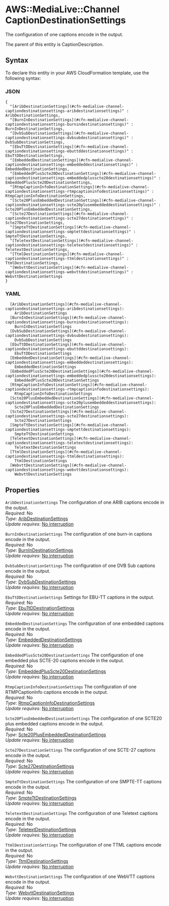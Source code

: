 # AWS::MediaLive::Channel CaptionDestinationSettings<a name="aws-properties-medialive-channel-captiondestinationsettings"></a>

The configuration of one captions encode in the output\.

The parent of this entity is CaptionDescription\.

## Syntax<a name="aws-properties-medialive-channel-captiondestinationsettings-syntax"></a>

To declare this entity in your AWS CloudFormation template, use the following syntax:

### JSON<a name="aws-properties-medialive-channel-captiondestinationsettings-syntax.json"></a>

```
{
  "[AribDestinationSettings](#cfn-medialive-channel-captiondestinationsettings-aribdestinationsettings)" : AribDestinationSettings,
  "[BurnInDestinationSettings](#cfn-medialive-channel-captiondestinationsettings-burnindestinationsettings)" : BurnInDestinationSettings,
  "[DvbSubDestinationSettings](#cfn-medialive-channel-captiondestinationsettings-dvbsubdestinationsettings)" : DvbSubDestinationSettings,
  "[EbuTtDDestinationSettings](#cfn-medialive-channel-captiondestinationsettings-ebuttddestinationsettings)" : EbuTtDDestinationSettings,
  "[EmbeddedDestinationSettings](#cfn-medialive-channel-captiondestinationsettings-embeddeddestinationsettings)" : EmbeddedDestinationSettings,
  "[EmbeddedPlusScte20DestinationSettings](#cfn-medialive-channel-captiondestinationsettings-embeddedplusscte20destinationsettings)" : EmbeddedPlusScte20DestinationSettings,
  "[RtmpCaptionInfoDestinationSettings](#cfn-medialive-channel-captiondestinationsettings-rtmpcaptioninfodestinationsettings)" : RtmpCaptionInfoDestinationSettings,
  "[Scte20PlusEmbeddedDestinationSettings](#cfn-medialive-channel-captiondestinationsettings-scte20plusembeddeddestinationsettings)" : Scte20PlusEmbeddedDestinationSettings,
  "[Scte27DestinationSettings](#cfn-medialive-channel-captiondestinationsettings-scte27destinationsettings)" : Scte27DestinationSettings,
  "[SmpteTtDestinationSettings](#cfn-medialive-channel-captiondestinationsettings-smptettdestinationsettings)" : SmpteTtDestinationSettings,
  "[TeletextDestinationSettings](#cfn-medialive-channel-captiondestinationsettings-teletextdestinationsettings)" : TeletextDestinationSettings,
  "[TtmlDestinationSettings](#cfn-medialive-channel-captiondestinationsettings-ttmldestinationsettings)" : TtmlDestinationSettings,
  "[WebvttDestinationSettings](#cfn-medialive-channel-captiondestinationsettings-webvttdestinationsettings)" : WebvttDestinationSettings
}
```

### YAML<a name="aws-properties-medialive-channel-captiondestinationsettings-syntax.yaml"></a>

```
  [AribDestinationSettings](#cfn-medialive-channel-captiondestinationsettings-aribdestinationsettings):
    AribDestinationSettings
  [BurnInDestinationSettings](#cfn-medialive-channel-captiondestinationsettings-burnindestinationsettings):
    BurnInDestinationSettings
  [DvbSubDestinationSettings](#cfn-medialive-channel-captiondestinationsettings-dvbsubdestinationsettings):
    DvbSubDestinationSettings
  [EbuTtDDestinationSettings](#cfn-medialive-channel-captiondestinationsettings-ebuttddestinationsettings):
    EbuTtDDestinationSettings
  [EmbeddedDestinationSettings](#cfn-medialive-channel-captiondestinationsettings-embeddeddestinationsettings):
    EmbeddedDestinationSettings
  [EmbeddedPlusScte20DestinationSettings](#cfn-medialive-channel-captiondestinationsettings-embeddedplusscte20destinationsettings):
    EmbeddedPlusScte20DestinationSettings
  [RtmpCaptionInfoDestinationSettings](#cfn-medialive-channel-captiondestinationsettings-rtmpcaptioninfodestinationsettings):
    RtmpCaptionInfoDestinationSettings
  [Scte20PlusEmbeddedDestinationSettings](#cfn-medialive-channel-captiondestinationsettings-scte20plusembeddeddestinationsettings):
    Scte20PlusEmbeddedDestinationSettings
  [Scte27DestinationSettings](#cfn-medialive-channel-captiondestinationsettings-scte27destinationsettings):
    Scte27DestinationSettings
  [SmpteTtDestinationSettings](#cfn-medialive-channel-captiondestinationsettings-smptettdestinationsettings):
    SmpteTtDestinationSettings
  [TeletextDestinationSettings](#cfn-medialive-channel-captiondestinationsettings-teletextdestinationsettings):
    TeletextDestinationSettings
  [TtmlDestinationSettings](#cfn-medialive-channel-captiondestinationsettings-ttmldestinationsettings):
    TtmlDestinationSettings
  [WebvttDestinationSettings](#cfn-medialive-channel-captiondestinationsettings-webvttdestinationsettings):
    WebvttDestinationSettings
```

## Properties<a name="aws-properties-medialive-channel-captiondestinationsettings-properties"></a>

`AribDestinationSettings` <a name="cfn-medialive-channel-captiondestinationsettings-aribdestinationsettings"></a>
The configuration of one ARIB captions encode in the output\.  
_Required_: No  
_Type_: [AribDestinationSettings](aws-properties-medialive-channel-aribdestinationsettings.md)  
_Update requires_: [No interruption](https://docs.aws.amazon.com/AWSCloudFormation/latest/UserGuide/using-cfn-updating-stacks-update-behaviors.html#update-no-interrupt)

`BurnInDestinationSettings` <a name="cfn-medialive-channel-captiondestinationsettings-burnindestinationsettings"></a>
The configuration of one burn\-in captions encode in the output\.  
_Required_: No  
_Type_: [BurnInDestinationSettings](aws-properties-medialive-channel-burnindestinationsettings.md)  
_Update requires_: [No interruption](https://docs.aws.amazon.com/AWSCloudFormation/latest/UserGuide/using-cfn-updating-stacks-update-behaviors.html#update-no-interrupt)

`DvbSubDestinationSettings` <a name="cfn-medialive-channel-captiondestinationsettings-dvbsubdestinationsettings"></a>
The configuration of one DVB Sub captions encode in the output\.  
_Required_: No  
_Type_: [DvbSubDestinationSettings](aws-properties-medialive-channel-dvbsubdestinationsettings.md)  
_Update requires_: [No interruption](https://docs.aws.amazon.com/AWSCloudFormation/latest/UserGuide/using-cfn-updating-stacks-update-behaviors.html#update-no-interrupt)

`EbuTtDDestinationSettings` <a name="cfn-medialive-channel-captiondestinationsettings-ebuttddestinationsettings"></a>
Settings for EBU\-TT captions in the output\.  
_Required_: No  
_Type_: [EbuTtDDestinationSettings](aws-properties-medialive-channel-ebuttddestinationsettings.md)  
_Update requires_: [No interruption](https://docs.aws.amazon.com/AWSCloudFormation/latest/UserGuide/using-cfn-updating-stacks-update-behaviors.html#update-no-interrupt)

`EmbeddedDestinationSettings` <a name="cfn-medialive-channel-captiondestinationsettings-embeddeddestinationsettings"></a>
The configuration of one embedded captions encode in the output\.  
_Required_: No  
_Type_: [EmbeddedDestinationSettings](aws-properties-medialive-channel-embeddeddestinationsettings.md)  
_Update requires_: [No interruption](https://docs.aws.amazon.com/AWSCloudFormation/latest/UserGuide/using-cfn-updating-stacks-update-behaviors.html#update-no-interrupt)

`EmbeddedPlusScte20DestinationSettings` <a name="cfn-medialive-channel-captiondestinationsettings-embeddedplusscte20destinationsettings"></a>
The configuration of one embedded plus SCTE\-20 captions encode in the output\.  
_Required_: No  
_Type_: [EmbeddedPlusScte20DestinationSettings](aws-properties-medialive-channel-embeddedplusscte20destinationsettings.md)  
_Update requires_: [No interruption](https://docs.aws.amazon.com/AWSCloudFormation/latest/UserGuide/using-cfn-updating-stacks-update-behaviors.html#update-no-interrupt)

`RtmpCaptionInfoDestinationSettings` <a name="cfn-medialive-channel-captiondestinationsettings-rtmpcaptioninfodestinationsettings"></a>
The configuration of one RTMPCaptionInfo captions encode in the output\.  
_Required_: No  
_Type_: [RtmpCaptionInfoDestinationSettings](aws-properties-medialive-channel-rtmpcaptioninfodestinationsettings.md)  
_Update requires_: [No interruption](https://docs.aws.amazon.com/AWSCloudFormation/latest/UserGuide/using-cfn-updating-stacks-update-behaviors.html#update-no-interrupt)

`Scte20PlusEmbeddedDestinationSettings` <a name="cfn-medialive-channel-captiondestinationsettings-scte20plusembeddeddestinationsettings"></a>
The configuration of one SCTE20 plus embedded captions encode in the output\.  
_Required_: No  
_Type_: [Scte20PlusEmbeddedDestinationSettings](aws-properties-medialive-channel-scte20plusembeddeddestinationsettings.md)  
_Update requires_: [No interruption](https://docs.aws.amazon.com/AWSCloudFormation/latest/UserGuide/using-cfn-updating-stacks-update-behaviors.html#update-no-interrupt)

`Scte27DestinationSettings` <a name="cfn-medialive-channel-captiondestinationsettings-scte27destinationsettings"></a>
The configuration of one SCTE\-27 captions encode in the output\.  
_Required_: No  
_Type_: [Scte27DestinationSettings](aws-properties-medialive-channel-scte27destinationsettings.md)  
_Update requires_: [No interruption](https://docs.aws.amazon.com/AWSCloudFormation/latest/UserGuide/using-cfn-updating-stacks-update-behaviors.html#update-no-interrupt)

`SmpteTtDestinationSettings` <a name="cfn-medialive-channel-captiondestinationsettings-smptettdestinationsettings"></a>
The configuration of one SMPTE\-TT captions encode in the output\.  
_Required_: No  
_Type_: [SmpteTtDestinationSettings](aws-properties-medialive-channel-smptettdestinationsettings.md)  
_Update requires_: [No interruption](https://docs.aws.amazon.com/AWSCloudFormation/latest/UserGuide/using-cfn-updating-stacks-update-behaviors.html#update-no-interrupt)

`TeletextDestinationSettings` <a name="cfn-medialive-channel-captiondestinationsettings-teletextdestinationsettings"></a>
The configuration of one Teletext captions encode in the output\.  
_Required_: No  
_Type_: [TeletextDestinationSettings](aws-properties-medialive-channel-teletextdestinationsettings.md)  
_Update requires_: [No interruption](https://docs.aws.amazon.com/AWSCloudFormation/latest/UserGuide/using-cfn-updating-stacks-update-behaviors.html#update-no-interrupt)

`TtmlDestinationSettings` <a name="cfn-medialive-channel-captiondestinationsettings-ttmldestinationsettings"></a>
The configuration of one TTML captions encode in the output\.  
_Required_: No  
_Type_: [TtmlDestinationSettings](aws-properties-medialive-channel-ttmldestinationsettings.md)  
_Update requires_: [No interruption](https://docs.aws.amazon.com/AWSCloudFormation/latest/UserGuide/using-cfn-updating-stacks-update-behaviors.html#update-no-interrupt)

`WebvttDestinationSettings` <a name="cfn-medialive-channel-captiondestinationsettings-webvttdestinationsettings"></a>
The configuration of one WebVTT captions encode in the output\.  
_Required_: No  
_Type_: [WebvttDestinationSettings](aws-properties-medialive-channel-webvttdestinationsettings.md)  
_Update requires_: [No interruption](https://docs.aws.amazon.com/AWSCloudFormation/latest/UserGuide/using-cfn-updating-stacks-update-behaviors.html#update-no-interrupt)
